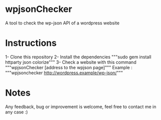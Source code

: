 # wpjsonChecker
A tool to check the wp-json API of a wordpress website

# Instructions
1- Clone this repository
2- Install the dependencies """sudo gem install httparty json colorize"""
3- Check a website with this command """wpjsonChecker [address to the wpjson page]"""
Example : """wpjsonchecker http://wordpress.example/wp-json/"""

# Notes
Any feedback, bug or improvement is welcome, feel free to contact me in any case :)
